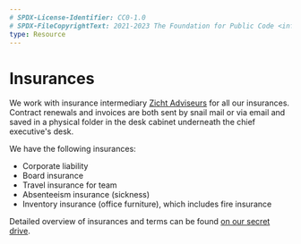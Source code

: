 ```yaml
---
# SPDX-License-Identifier: CC0-1.0
# SPDX-FileCopyrightText: 2021-2023 The Foundation for Public Code <info@publiccode.net>
type: Resource
---
```


# Insurances

We work with insurance intermediary [Zicht Adviseurs](https://www.zichtadviseurs.nl/zakelijk) for all our insurances.
Contract renewals and invoices are both sent by snail mail or via email and saved in a physical folder in the desk cabinet underneath the chief executive's desk.

We have the following insurances:

* Corporate liability
* Board insurance
* Travel insurance for team
* Absenteeism insurance (sickness)
* Inventory insurance (office furniture), which includes fire insurance

Detailed overview of insurances and terms can be found [on our secret drive](https://drive.google.com/drive/folders/1xbO--Pjr5CFDKTbaFiMS8A_SpEAIS06A).
